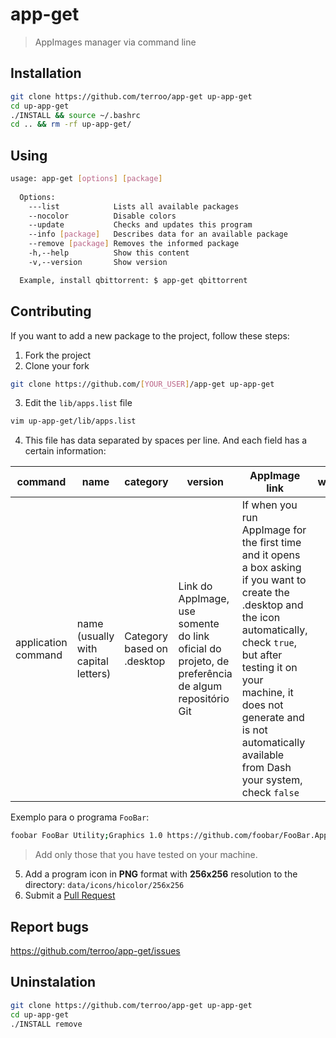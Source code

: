 # app-get
> AppImages manager via command line

## Installation
```sh
git clone https://github.com/terroo/app-get up-app-get
cd up-app-get
./INSTALL && source ~/.bashrc
cd .. && rm -rf up-app-get/
```

## Using
```sh
usage: app-get [options] [package]
  
  Options:
    ---list            Lists all available packages
    --nocolor          Disable colors
    --update           Checks and updates this program
    --info [package]   Describes data for an available package
    --remove [package] Removes the informed package
    -h,--help          Show this content
    -v,--version       Show version

  Example, install qbittorrent: $ app-get qbittorrent  
```

## Contributing
If you want to add a new package to the project, follow these steps:
1. Fork the project
2. Clone your fork
```sh
git clone https://github.com/[YOUR_USER]/app-get up-app-get
```
3. Edit the `lib/apps.list` file
```sh
vim up-app-get/lib/apps.list
```
4. This file has data separated by spaces per line. And each field has a certain information:

| command | name | category | version | AppImage link | website | icon/.desktop automatic
|---|---|---|---|---|---|---|
| application command | name (usually with capital letters) | Category based on .desktop | Link do AppImage, use somente do link oficial do projeto, de preferência de algum repositório Git | If when you run AppImage for the first time and it opens a box asking if you want to create the .desktop and the icon automatically, check `true`, but after testing it on your machine, it does not generate and is not automatically available from Dash your system, check `false` |

Exemplo para o programa `FooBar`:
```sh
foobar FooBar Utility;Graphics 1.0 https://github.com/foobar/FooBar.AppImage https://foobar.net false
```
> Add only those that you have tested on your machine.
5. Add a program icon in **PNG** format with **256x256** resolution to the directory: `data/icons/hicolor/256x256`
6. Submit a [Pull Request](https://bit.ly/prenlink)

## Report bugs
<https://github.com/terroo/app-get/issues>

## Uninstalation
```sh
git clone https://github.com/terroo/app-get up-app-get
cd up-app-get
./INSTALL remove
```
